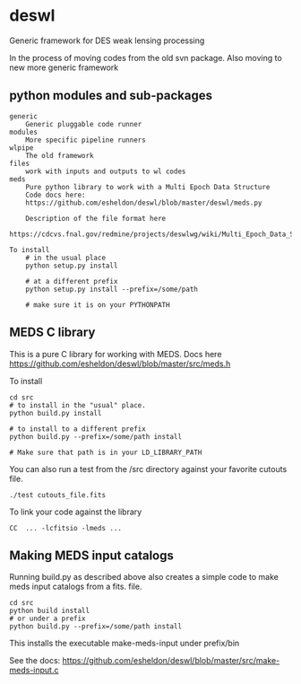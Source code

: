 deswl
=====

Generic framework for DES weak lensing processing

In the process of moving codes from the old svn package.  Also moving to new
more generic framework

python modules and sub-packages
-------------------------------

    generic
        Generic pluggable code runner
    modules
        More specific pipeline runners
    wlpipe
        The old framework
    files
        work with inputs and outputs to wl codes
    meds
        Pure python library to work with a Multi Epoch Data Structure
        Code docs here:
        https://github.com/esheldon/deswl/blob/master/deswl/meds.py

        Description of the file format here
        https://cdcvs.fnal.gov/redmine/projects/deswlwg/wiki/Multi_Epoch_Data_Structure

    To install
        # in the usual place
        python setup.py install

        # at a different prefix
        python setup.py install --prefix=/some/path
        
        # make sure it is on your PYTHONPATH


MEDS C library
--------------

This is a pure C library for working with MEDS.  Docs here
    https://github.com/esheldon/deswl/blob/master/src/meds.h

To install

    cd src
    # to install in the "usual" place.
    python build.py install

    # to install to a different prefix
    python build.py --prefix=/some/path install
    
    # Make sure that path is in your LD_LIBRARY_PATH

You can also run a test from the /src directory against your
favorite cutouts file.

    ./test cutouts_file.fits


To link your code against the library

    CC  ... -lcfitsio -lmeds ...

Making MEDS input catalogs
--------------------------

Running build.py as described above also creates a simple
code to make meds input catalogs from a fits. file.

    cd src
    python build install
    # or under a prefix
    python build.py --prefix=/some/path install

This installs the executable
    make-meds-input
under prefix/bin

See the docs:
    https://github.com/esheldon/deswl/blob/master/src/make-meds-input.c
